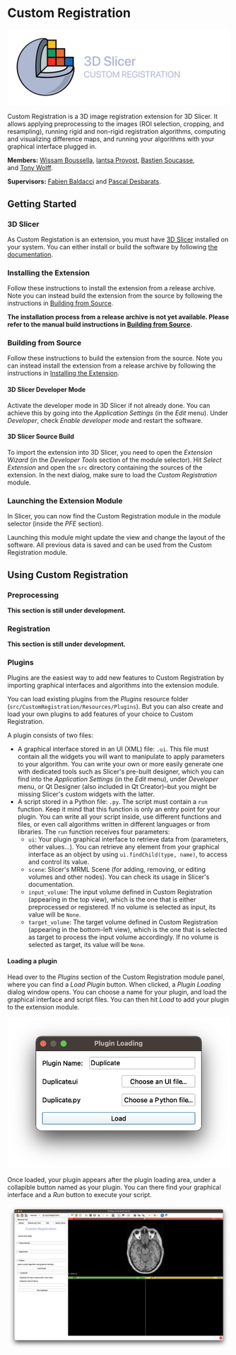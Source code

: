 # Custom Registration

![Custom Registration Logo](images/custom_registration_logo.png)

Custom Registration is a 3D image registration extension for 3D Slicer. It allows applying preprocessing to the images (ROI selection, cropping, and resampling), running rigid and non-rigid registration algorithms, computing and visualizing difference maps, and running your algorithms with your graphical interface plugged in.

**Members:** [Wissam Boussella](mailto:wissamboussella@gmail.com), [Iantsa Provost](mailto:iantsa.provost@gmail.com), [Bastien Soucasse](mailto:bastien.soucasse@icloud.com), and [Tony Wolff](mailto:toto.wolff@live.fr).

**Supervisors:** [Fabien Baldacci](mailto:fabien.baldacci@u-bordeaux.fr) and [Pascal Desbarats](mailto:pascal.desbarats@labri.fr).

## Getting Started

### 3D Slicer

As Custom Registation is an extension, you must have [3D Slicer](https://slicer.org) installed on your system. You can either install or build the software by following [the documentation](https://slicer.readthedocs.io/en/latest/user_guide/getting_started.html).

### Installing the Extension

Follow these instructions to install the extension from a release archive. Note you can instead build the extension from the source by following the instructions in [Building from Source](#building-from-source).

**The installation process from a release archive is not yet available. Please refer to the manual build instructions in [Building from Source](#building-from-source).**

### Building from Source

Follow these instructions to build the extension from the source. Note you can instead install the extension from a release archive by following the instructions in [Installing the Extension](#installing-the-extension).

#### 3D Slicer Developer Mode

Activate the developer mode in 3D Slicer if not already done. You can achieve this by going into the _Application Settings_ (in the _Edit_ menu). Under _Developer_, check _Enable developer mode_ and restart the software.

#### 3D Slicer Source Build

To import the extension into 3D Slicer, you need to open the _Extension Wizard_ (in the _Developer Tools_ section of the module selector). Hit _Select Extension_ and open the `src` directory containing the sources of the extension. In the next dialog, make sure to load the _Custom Registration_ module.

### Launching the Extension Module

In Slicer, you can now find the Custom Registration module in the module selector (inside the _PFE_ section).

Launching this module might update the view and change the layout of the software. All previous data is saved and can be used from the Custom Registration module.

## Using Custom Registration

### Preprocessing

**This section is still under development.**

### Registration

**This section is still under development.**

### Plugins

Plugins are the easiest way to add new features to Custom Registration by importing graphical interfaces and algorithms into the extension module.

You can load existing plugins from the _Plugins_ resource folder (`src/CustomRegistration/Resources/Plugins`). But you can also create and load your own plugins to add features of your choice to Custom Registration.

A plugin consists of two files:

- A graphical interface stored in an UI (XML) file: `.ui`. This file must contain all the widgets you will want to manipulate to apply parameters to your algorithm. You can write your own or more easily generate one with dedicated tools such as Slicer's pre-built designer, which you can find into the _Application Settings_ (in the _Edit_ menu), under _Developer_ menu, or Qt Designer (also included in Qt Creator)–but you might be missing Slicer's custom widgets with the latter.
- A script stored in a Python file: `.py`. The script must contain a `run` function. Keep it mind that this function is only an entry point for your plugin. You can write all your script inside, use different functions and files, or even call algorithms written in different languages or from libraries. The `run` function receives four parameters:
    - `ui`: Your plugin graphical interface to retrieve data from (parameters, other values…). You can retrieve any element from your graphical interface as an object by using `ui.findChild(type, name)`, to access and control its value.
    - `scene`: Slicer's MRML Scene (for adding, removing, or editing volumes and other nodes). You can check its usage in Slicer's documentation.
    - `input_volume`: The input volume defined in Custom Registration (appearing in the top view), which is the one that is either preprocessed or registered. If no volume is selected as input, its value will be `None`.
    - `target_volume`: The target volume defined in Custom Registration (appearing in the bottom-left view), which is the one that is selected as target to process the input volume accordingly. If no volume is selected as target, its value will be `None`.

#### Loading a plugin

Head over to the _Plugins_ section of the Custom Registration module panel, where you can find a _Load Plugin_ button. When clicked, a _Plugin Loading_ dialog window opens. You can choose a name for your plugin, and load the graphical interface and script files. You can then hit _Load_ to add your plugin to the extension module.

![Plugin Loading Dialog Window](images/plugin_loading_dialog_window.png)

Once loaded, your plugin appears after the plugin loading area, under a collapible button named as your plugin. You can there find your graphical interface and a _Run_ button to execute your script.

![Plugins Section](images/plugins_section.png)
